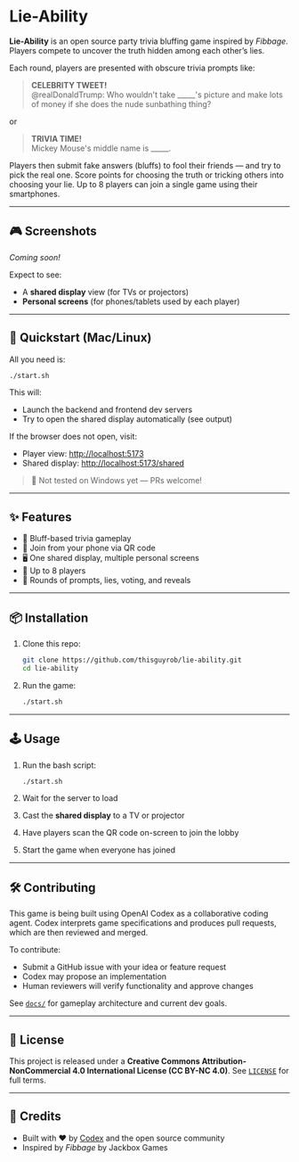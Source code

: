 # Lie-Ability

**Lie-Ability** is an open source party trivia bluffing game inspired by *Fibbage*. Players compete to uncover the truth hidden among each other’s lies.

Each round, players are presented with obscure trivia prompts like:

> **CELEBRITY TWEET!**  
> @realDonaldTrump: Who wouldn't take _____'s picture and make lots of money if she does the nude sunbathing thing?

or

> **TRIVIA TIME!**  
> Mickey Mouse's middle name is _____.

Players then submit fake answers (bluffs) to fool their friends — and try to pick the real one. Score points for choosing the truth or tricking others into choosing your lie. Up to 8 players can join a single game using their smartphones.

---

## 🎮 Screenshots

*Coming soon!*

Expect to see:
- A **shared display** view (for TVs or projectors)
- **Personal screens** (for phones/tablets used by each player)

---

## 🚀 Quickstart (Mac/Linux)

All you need is:

```bash
./start.sh
````

This will:

* Launch the backend and frontend dev servers
* Try to open the shared display automatically (see output)

If the browser does not open, visit:

* Player view: <http://localhost:5173>
* Shared display: <http://localhost:5173/shared>

> 🧪 Not tested on Windows yet — PRs welcome!

---

## ✨ Features

* 🧠 Bluff-based trivia gameplay
* 📱 Join from your phone via QR code
* 🖥️ One shared display, multiple personal screens
* 🎉 Up to 8 players
* 🔄 Rounds of prompts, lies, voting, and reveals

---

## 📦 Installation

1. Clone this repo:

   ```bash
   git clone https://github.com/thisguyrob/lie-ability.git
   cd lie-ability
   ```

2. Run the game:

   ```bash
   ./start.sh
   ```

---

## 🕹️ Usage

1. Run the bash script:

   ```bash
   ./start.sh
   ```
2. Wait for the server to load
3. Cast the **shared display** to a TV or projector
4. Have players scan the QR code on-screen to join the lobby
5. Start the game when everyone has joined

---

## 🛠️ Contributing

This game is being built using OpenAI Codex as a collaborative coding agent. Codex interprets game specifications and produces pull requests, which are then reviewed and merged.

To contribute:

* Submit a GitHub issue with your idea or feature request
* Codex may propose an implementation
* Human reviewers will verify functionality and approve changes

See [`docs/`](./docs) for gameplay architecture and current dev goals.

---

## 📜 License

This project is released under a **Creative Commons Attribution-NonCommercial 4.0 International License (CC BY-NC 4.0)**.
See [`LICENSE`](./LICENSE) for full terms.

---

## 🙏 Credits

* Built with ❤️ by [Codex](https://platform.openai.com/docs/guides/codex) and the open source community
* Inspired by *Fibbage* by Jackbox Games